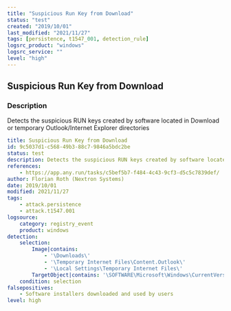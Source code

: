 ```yaml
---
title: "Suspicious Run Key from Download"
status: "test"
created: "2019/10/01"
last_modified: "2021/11/27"
tags: [persistence, t1547_001, detection_rule]
logsrc_product: "windows"
logsrc_service: ""
level: "high"
---
```


## Suspicious Run Key from Download

### Description

Detects the suspicious RUN keys created by software located in Download or temporary Outlook/Internet Explorer directories

```yml
title: Suspicious Run Key from Download
id: 9c5037d1-c568-49b3-88c7-9846a5bdc2be
status: test
description: Detects the suspicious RUN keys created by software located in Download or temporary Outlook/Internet Explorer directories
references:
    - https://app.any.run/tasks/c5bef5b7-f484-4c43-9cf3-d5c5c7839def/
author: Florian Roth (Nextron Systems)
date: 2019/10/01
modified: 2021/11/27
tags:
    - attack.persistence
    - attack.t1547.001
logsource:
    category: registry_event
    product: windows
detection:
    selection:
        Image|contains:
            - '\Downloads\'
            - '\Temporary Internet Files\Content.Outlook\'
            - '\Local Settings\Temporary Internet Files\'
        TargetObject|contains: '\SOFTWARE\Microsoft\Windows\CurrentVersion\Run\'
    condition: selection
falsepositives:
    - Software installers downloaded and used by users
level: high

```
